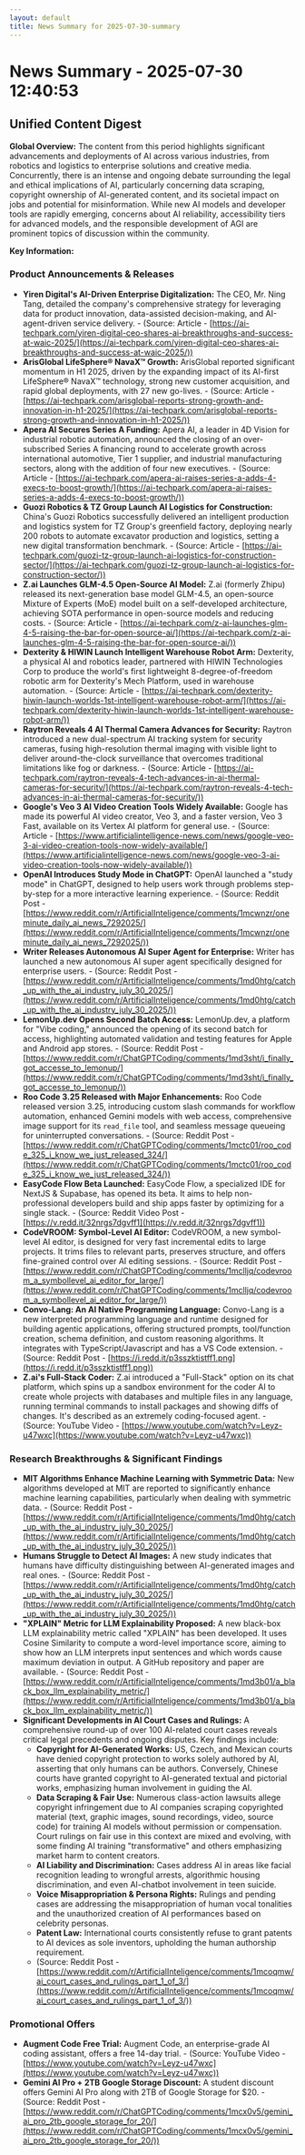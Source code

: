 ```yaml
---
layout: default
title: News Summary for 2025-07-30-summary
---
```

# News Summary - 2025-07-30 12:40:53

## Unified Content Digest

**Global Overview:**
The content from this period highlights significant advancements and deployments of AI across various industries, from robotics and logistics to enterprise solutions and creative media. Concurrently, there is an intense and ongoing debate surrounding the legal and ethical implications of AI, particularly concerning data scraping, copyright ownership of AI-generated content, and its societal impact on jobs and potential for misinformation. While new AI models and developer tools are rapidly emerging, concerns about AI reliability, accessibility tiers for advanced models, and the responsible development of AGI are prominent topics of discussion within the community.

**Key Information:**

### Product Announcements & Releases
*   **Yiren Digital's AI-Driven Enterprise Digitalization:** The CEO, Mr. Ning Tang, detailed the company's comprehensive strategy for leveraging data for product innovation, data-assisted decision-making, and AI-agent-driven service delivery. - (Source: Article - [https://ai-techpark.com/yiren-digital-ceo-shares-ai-breakthroughs-and-success-at-waic-2025/](https://ai-techpark.com/yiren-digital-ceo-shares-ai-breakthroughs-and-success-at-waic-2025/))
*   **ArisGlobal LifeSphere® NavaX™ Growth:** ArisGlobal reported significant momentum in H1 2025, driven by the expanding impact of its AI-first LifeSphere® NavaX™ technology, strong new customer acquisition, and rapid global deployments, with 27 new go-lives. - (Source: Article - [https://ai-techpark.com/arisglobal-reports-strong-growth-and-innovation-in-h1-2025/](https://ai-techpark.com/arisglobal-reports-strong-growth-and-innovation-in-h1-2025/))
*   **Apera AI Secures Series A Funding:** Apera AI, a leader in 4D Vision for industrial robotic automation, announced the closing of an over-subscribed Series A financing round to accelerate growth across international automotive, Tier 1 supplier, and industrial manufacturing sectors, along with the addition of four new executives. - (Source: Article - [https://ai-techpark.com/apera-ai-raises-series-a-adds-4-execs-to-boost-growth/](https://ai-techpark.com/apera-ai-raises-series-a-adds-4-execs-to-boost-growth/))
*   **Guozi Robotics & TZ Group Launch AI Logistics for Construction:** China's Guozi Robotics successfully delivered an intelligent production and logistics system for TZ Group's greenfield factory, deploying nearly 200 robots to automate excavator production and logistics, setting a new digital transformation benchmark. - (Source: Article - [https://ai-techpark.com/guozi-tz-group-launch-ai-logistics-for-construction-sector/](https://ai-techpark.com/guozi-tz-group-launch-ai-logistics-for-construction-sector/))
*   **Z.ai Launches GLM-4.5 Open-Source AI Model:** Z.ai (formerly Zhipu) released its next-generation base model GLM-4.5, an open-source Mixture of Experts (MoE) model built on a self-developed architecture, achieving SOTA performance in open-source models and reducing costs. - (Source: Article - [https://ai-techpark.com/z-ai-launches-glm-4-5-raising-the-bar-for-open-source-ai/](https://ai-techpark.com/z-ai-launches-glm-4-5-raising-the-bar-for-open-source-ai/))
*   **Dexterity & HIWIN Launch Intelligent Warehouse Robot Arm:** Dexterity, a physical AI and robotics leader, partnered with HIWIN Technologies Corp to produce the world's first lightweight 8-degree-of-freedom robotic arm for Dexterity's Mech Platform, used in warehouse automation. - (Source: Article - [https://ai-techpark.com/dexterity-hiwin-launch-worlds-1st-intelligent-warehouse-robot-arm/](https://ai-techpark.com/dexterity-hiwin-launch-worlds-1st-intelligent-warehouse-robot-arm/))
*   **Raytron Reveals 4 AI Thermal Camera Advances for Security:** Raytron introduced a new dual-spectrum AI tracking system for security cameras, fusing high-resolution thermal imaging with visible light to deliver around-the-clock surveillance that overcomes traditional limitations like fog or darkness. - (Source: Article - [https://ai-techpark.com/raytron-reveals-4-tech-advances-in-ai-thermal-cameras-for-security/](https://ai-techpark.com/raytron-reveals-4-tech-advances-in-ai-thermal-cameras-for-security/))
*   **Google's Veo 3 AI Video Creation Tools Widely Available:** Google has made its powerful AI video creator, Veo 3, and a faster version, Veo 3 Fast, available on its Vertex AI platform for general use. - (Source: Article - [https://www.artificialintelligence-news.com/news/google-veo-3-ai-video-creation-tools-now-widely-available/](https://www.artificialintelligence-news.com/news/google-veo-3-ai-video-creation-tools-now-widely-available/))
*   **OpenAI Introduces Study Mode in ChatGPT:** OpenAI launched a "study mode" in ChatGPT, designed to help users work through problems step-by-step for a more interactive learning experience. - (Source: Reddit Post - [https://www.reddit.com/r/ArtificialInteligence/comments/1mcwnzr/oneminute_daily_ai_news_7292025/](https://www.reddit.com/r/ArtificialInteligence/comments/1mcwnzr/oneminute_daily_ai_news_7292025/))
*   **Writer Releases Autonomous AI Super Agent for Enterprise:** Writer has launched a new autonomous AI super agent specifically designed for enterprise users. - (Source: Reddit Post - [https://www.reddit.com/r/ArtificialInteligence/comments/1md0htg/catch_up_with_the_ai_industry_july_30_2025/](https://www.reddit.com/r/ArtificialInteligence/comments/1md0htg/catch_up_with_the_ai_industry_july_30_2025/))
*   **LemonUp.dev Opens Second Batch Access:** LemonUp.dev, a platform for "Vibe coding," announced the opening of its second batch for access, highlighting automated validation and testing features for Apple and Android app stores. - (Source: Reddit Post - [https://www.reddit.com/r/ChatGPTCoding/comments/1md3sht/i_finally_got_accesse_to_lemonup/](https://www.reddit.com/r/ChatGPTCoding/comments/1md3sht/i_finally_got_accesse_to_lemonup/))
*   **Roo Code 3.25 Released with Major Enhancements:** Roo Code released version 3.25, introducing custom slash commands for workflow automation, enhanced Gemini models with web access, comprehensive image support for its `read_file` tool, and seamless message queueing for uninterrupted conversations. - (Source: Reddit Post - [https://www.reddit.com/r/ChatGPTCoding/comments/1mctc01/roo_code_325_i_know_we_just_released_324/](https://www.reddit.com/r/ChatGPTCoding/comments/1mctc01/roo_code_325_i_know_we_just_released_324/))
*   **EasyCode Flow Beta Launched:** EasyCode Flow, a specialized IDE for NextJS & Supabase, has opened its beta. It aims to help non-professional developers build and ship apps faster by optimizing for a single stack. - (Source: Reddit Video Post - [https://v.redd.it/32nrgs7dgvff1](https://v.redd.it/32nrgs7dgvff1))
*   **CodeVROOM: Symbol-Level AI Editor:** CodeVROOM, a new symbol-level AI editor, is designed for very fast incremental edits to large projects. It trims files to relevant parts, preserves structure, and offers fine-grained control over AI editing sessions. - (Source: Reddit Post - [https://www.reddit.com/r/ChatGPTCoding/comments/1mclljq/codevroom_a_symbollevel_ai_editor_for_large/](https://www.reddit.com/r/ChatGPTCoding/comments/1mclljq/codevroom_a_symbollevel_ai_editor_for_large/))
*   **Convo-Lang: An AI Native Programming Language:** Convo-Lang is a new interpreted programming language and runtime designed for building agentic applications, offering structured prompts, tool/function creation, schema definition, and custom reasoning algorithms. It integrates with TypeScript/Javascript and has a VS Code extension. - (Source: Reddit Post - [https://i.redd.it/p3sszktistff1.png](https://i.redd.it/p3sszktistff1.png))
*   **Z.ai's Full-Stack Coder:** Z.ai introduced a "Full-Stack" option on its chat platform, which spins up a sandbox environment for the coder AI to create whole projects with databases and multiple files in any language, running terminal commands to install packages and showing diffs of changes. It's described as an extremely coding-focused agent. - (Source: YouTube Video - [https://www.youtube.com/watch?v=Leyz-u47wxc](https://www.youtube.com/watch?v=Leyz-u47wxc))

### Research Breakthroughs & Significant Findings
*   **MIT Algorithms Enhance Machine Learning with Symmetric Data:** New algorithms developed at MIT are reported to significantly enhance machine learning capabilities, particularly when dealing with symmetric data. - (Source: Reddit Post - [https://www.reddit.com/r/ArtificialInteligence/comments/1md0htg/catch_up_with_the_ai_industry_july_30_2025/](https://www.reddit.com/r/ArtificialInteligence/comments/1md0htg/catch_up_with_the_ai_industry_july_30_2025/))
*   **Humans Struggle to Detect AI Images:** A new study indicates that humans have difficulty distinguishing between AI-generated images and real ones. - (Source: Reddit Post - [https://www.reddit.com/r/ArtificialInteligence/comments/1md0htg/catch_up_with_the_ai_industry_july_30_2025/](https://www.reddit.com/r/ArtificialInteligence/comments/1md0htg/catch_up_with_the_ai_industry_july_30_2025/))
*   **"XPLAIN" Metric for LLM Explainability Proposed:** A new black-box LLM explainability metric called "XPLAIN" has been developed. It uses Cosine Similarity to compute a word-level importance score, aiming to show how an LLM interprets input sentences and which words cause maximum deviation in output. A GitHub repository and paper are available. - (Source: Reddit Post - [https://www.reddit.com/r/ArtificialInteligence/comments/1md3b01/a_black_box_llm_explainability_metric/](https://www.reddit.com/r/ArtificialInteligence/comments/1md3b01/a_black_box_llm_explainability_metric/))
*   **Significant Developments in AI Court Cases and Rulings:** A comprehensive round-up of over 100 AI-related court cases reveals critical legal precedents and ongoing disputes. Key findings include:
    *   **Copyright for AI-Generated Works:** US, Czech, and Mexican courts have denied copyright protection to works solely authored by AI, asserting that only humans can be authors. Conversely, Chinese courts have granted copyright to AI-generated textual and pictorial works, emphasizing human involvement in guiding the AI.
    *   **Data Scraping & Fair Use:** Numerous class-action lawsuits allege copyright infringement due to AI companies scraping copyrighted material (text, graphic images, sound recordings, video, source code) for training AI models without permission or compensation. Court rulings on fair use in this context are mixed and evolving, with some finding AI training "transformative" and others emphasizing market harm to content creators.
    *   **AI Liability and Discrimination:** Cases address AI in areas like facial recognition leading to wrongful arrests, algorithmic housing discrimination, and even AI-chatbot involvement in teen suicide.
    *   **Voice Misappropriation & Persona Rights:** Rulings and pending cases are addressing the misappropriation of human vocal tonalities and the unauthorized creation of AI performances based on celebrity personas.
    *   **Patent Law:** International courts consistently refuse to grant patents to AI devices as sole inventors, upholding the human authorship requirement.
    - (Source: Reddit Post - [https://www.reddit.com/r/ArtificialInteligence/comments/1mcoqmw/ai_court_cases_and_rulings_part_1_of_3/](https://www.reddit.com/r/ArtificialInteligence/comments/1mcoqmw/ai_court_cases_and_rulings_part_1_of_3/))

### Promotional Offers
*   **Augment Code Free Trial:** Augment Code, an enterprise-grade AI coding assistant, offers a free 14-day trial. - (Source: YouTube Video - [https://www.youtube.com/watch?v=Leyz-u47wxc](https://www.youtube.com/watch?v=Leyz-u47wxc))
*   **Gemini AI Pro + 2TB Google Storage Discount:** A student discount offers Gemini AI Pro along with 2TB of Google Storage for $20. - (Source: Reddit Post - [https://www.reddit.com/r/ChatGPTCoding/comments/1mcx0v5/gemini_ai_pro_2tb_google_storage_for_20/](https://www.reddit.com/r/ChatGPTCoding/comments/1mcx0v5/gemini_ai_pro_2tb_google_storage_for_20/))